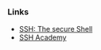 ### Links
- [SSH: The secure Shell](https://docstore.mik.ua/orelly/networking_2ndEd/ssh/ch01_01.htm)
- [SSH Academy](https://www.ssh.com/academy)
